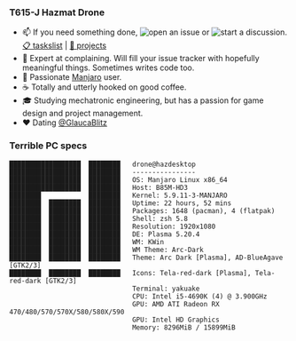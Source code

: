 ### T615-J Hazmat Drone
- 📫 If you need something done, ![open an issue](https://github.com/HazmatDrone/HazmatDrone/issues/new) or ![start a discussion](https://github.com/HazmatDrone/HazmatDrone/discussions/new). [📋 taskslist](https://github.com/users/HazmatDrone/projects/1) | [📓 projects](https://hazmatdrone.github.io)
- 💬 Expert at complaining. Will fill your issue tracker with hopefully meaningful things. Sometimes writes code too.
- 🐧 Passionate [Manjaro](https://manjaro.org/) user.
- ☕ Totally and utterly hooked on good coffee.
- 🎓 Studying mechatronic engineering, but has a passion for game design and project management.
- ❤️ Dating [@GlaucaBlitz](https://github.com/GlaucaBlitz)

### Terrible PC specs
```
██████████████████  ████████   drone@hazdesktop 
██████████████████  ████████   ---------------- 
██████████████████  ████████   OS: Manjaro Linux x86_64 
██████████████████  ████████   Host: B85M-HD3 
████████            ████████   Kernel: 5.9.11-3-MANJARO 
████████  ████████  ████████   Uptime: 22 hours, 52 mins 
████████  ████████  ████████   Packages: 1648 (pacman), 4 (flatpak) 
████████  ████████  ████████   Shell: zsh 5.8 
████████  ████████  ████████   Resolution: 1920x1080 
████████  ████████  ████████   DE: Plasma 5.20.4 
████████  ████████  ████████   WM: KWin 
████████  ████████  ████████   WM Theme: Arc-Dark 
████████  ████████  ████████   Theme: Arc Dark [Plasma], AD-BlueAgave [GTK2/3] 
████████  ████████  ████████   Icons: Tela-red-dark [Plasma], Tela-red-dark [GTK2/3] 
                               Terminal: yakuake 
                               CPU: Intel i5-4690K (4) @ 3.900GHz 
                               GPU: AMD ATI Radeon RX 470/480/570/570X/580/580X/590 
                               GPU: Intel HD Graphics 
                               Memory: 8296MiB / 15899MiB 
```
